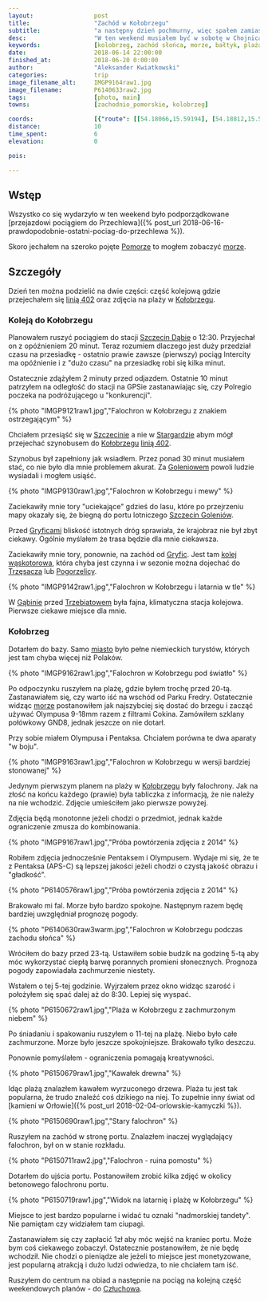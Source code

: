 ```yaml
---
layout:                 post
title:                  "Zachód w Kołobrzegu"
subtitle:               "a następny dzień pochmurny, więc spałem zamiast isć robić zdjęcia na wschód słońca"
desc:                   "W ten weekend musiałem być w sobotę w Chojnicach. Analizując opcję transportu postanowiłem, że warto by było przy okazji spróbować poćwiczyć nad morzem zdjęcia zachodu i wschodu słońca. Przy okazji mogłem przejechać się linią kolejową 402 ze Szczecina do Kołobrzegu."
keywords:               [kolobrzeg, zachód słońca, morze, bałtyk, plaża, falochron]
date:                   2018-06-14 22:00:00
finished_at:            2018-06-20 0:00:00
author:                 "Aleksander Kwiatkowski"
categories:             trip
image_filename_alt:     IMGP9164raw1.jpg
image_filename:         P6140633raw2.jpg
tags:                   [photo, main]
towns:                  [zachodnio_pomorskie, kolobrzeg]

coords:                 [{"route": [[54.18066,15.59194], [54.18812,15.59186], [54.18671,15.57306], [54.18716,15.55362], [54.18493,15.55418]], "type": "hike"}]
distance:               10
time_spent:             6
elevation:              0

pois:

---
```


[wiki-pomorze]: https://pl.wikipedia.org/wiki/Pomorze
[wiki-baltyk]: https://pl.wikipedia.org/wiki/Morze_Bałtyckie
[wiki-szczecin-dabie]: https://pl.wikipedia.org/wiki/Szczecin_Dąbie
[wiki-szczecin]: https://pl.wikipedia.org/wiki/Szczecin
[wiki-kolobrzeg]: https://pl.wikipedia.org/wiki/Kołobrzeg
[wiki-goleniow]: https://pl.wikipedia.org/wiki/Goleniów
[wiki-gryfice]: https://pl.wikipedia.org/wiki/Gryfice
[wiki-trzesacz]: https://pl.wikipedia.org/wiki/Trzęsacz_(powiat_gryficki)
[wiki-pogorzelica]: https://pl.wikipedia.org/wiki/Pogorzelica_(gmina_Rewal)
[wiki-gabin]: https://pl.wikipedia.org/wiki/Gąbin_(województwo_zachodniopomorskie)
[wiki-trzebiatow]: https://pl.wikipedia.org/wiki/Trzebiatów
[wiki-kolobrzeg]: https://pl.wikipedia.org/wiki/Kołobrzeg
[wiki-czluchow]: https://pl.wikipedia.org/wiki/Człuchów
[wiki-stargard]: https://pl.wikipedia.org/wiki/Stargard
[wiki-linia-402]: https://pl.wikipedia.org/wiki/Linia_kolejowa_nr_402
[wiki-szczecin-lotnisko]: https://pl.wikipedia.org/wiki/Port_lotniczy_Szczecin-Goleniów
[wiki-gryficka-waskotorowa]: https://pl.wikipedia.org/wiki/Gryficka_Kolej_Wąskotorowa

## Wstęp

Wszystko co się wydarzyło w ten weekend było podporządkowane
[przejazdowi pociągiem do Przechlewa]({% post_url 2018-06-16-prawdopodobnie-ostatni-pociag-do-przechlewa %}).

Skoro jechałem na szeroko pojęte [Pomorze][wiki-pomorze] to mogłem zobaczyć
[morze][wiki-baltyk].

## Szczegóły

Dzień ten można podzielić na dwie części: część kolejową
gdzie przejechałem się [linią 402][wiki-linia-402] oraz
zdjęcia na plaży w [Kołobrzegu][wiki-kolobrzeg].

### Koleją do Kołobrzegu

Planowałem ruszyć pociągiem do stacji [Szczecin Dąbie][wiki-szczecin-dabie]
o 12:30. Przyjechał on z opóźnieniem 20 minut.
Teraz rozumiem dlaczego jest duży przedział czasu
na przesiadkę - ostatnio prawie
zawsze (pierwszy) pociąg Intercity ma opóźnienie i z "dużo czasu"
na przesiadkę robi się kilka minut.

Ostatecznie zdążyłem 2 minuty przed odjazdem. Ostatnie 10 minut
patrzyłem na odległość do stacji na GPSie zastanawiając się,
czy Polregio poczeka na podróżującego u "konkurencji".

{% photo "IMGP9121raw1.jpg","Falochron w Kołobrzegu z znakiem ostrzegającym" %}

Chciałem przesiąść się w [Szczecinie][wiki-szczecin]
a nie w [Stargardzie][wiki-stargard] abym mógł
przejechać szynobusem do [Kołobrzegu][wiki-kolobrzeg]
[linią 402][wiki-linia-402].

Szynobus był zapełniony jak wsiadłem.
Przez ponad 30 minut musiałem stać, co nie było
dla mnie problemem akurat. Za [Goleniowem][wiki-goleniow]
powoli ludzie wysiadali i mogłem usiąść.

{% photo "IMGP9130raw1.jpg","Falochron w Kołobrzegu i mewy" %}

Zaciekawiły mnie tory "uciekające" gdzieś do lasu, które po przejrzeniu
mapy okazały się, że biegną do portu lotniczego
[Szczecin Goleniów][wiki-szczecin-lotnisko].

Przed [Gryficami][wiki-gryfice] bliskość istotnych dróg
sprawiała, że krajobraz nie był zbyt ciekawy. Ogólnie myślałem że
trasa będzie dla mnie ciekawsza.

Zaciekawiły mnie tory, ponownie, na zachód od [Gryfic][wiki-gryfice].
Jest tam [kolej wąskotorowa][wiki-gryficka-waskotorowa], która chyba jest
czynna i w sezonie można dojechać do
[Trzęsacza][wiki-trzesacz] lub [Pogorzelicy][wiki-pogorzelica].

{% photo "IMGP9142raw1.jpg","Falochron w Kołobrzegu i latarnia w tle" %}

W [Gąbinie][wiki-gabin] przed [Trzebiatowem][wiki-trzebiatow]
była fajna, klimatyczna stacja kolejowa. Pierwsze ciekawe miejsce
dla mnie.

### Kołobrzeg

Dotarłem do bazy. Samo [miasto][wiki-kolobrzeg] było pełne niemieckich
turystów, których jest tam chyba więcej niż Polaków.

{% photo "IMGP9162raw1.jpg","Falochron w Kołobrzegu pod światło" %}

Po odpoczynku ruszyłem na plażę, gdzie byłem trochę przed 20-tą.
Zastanawiałem się, czy warto iść na wschód od Parku Fredry.
Ostatecznie widząc [morze][wiki-baltyk] postanowiłem jak najszybciej się
dostać do brzegu i zacząć używać Olympusa 9-18mm razem z filtrami
Cokina. Zamówiłem szklany połówkowy GND8, jednak jeszcze on nie
dotarł.

Przy sobie miałem Olympusa i Pentaksa. Chciałem porówna te
dwa aparaty "w boju".

{% photo "IMGP9163raw1.jpg","Falochron w Kołobrzegu w wersji bardziej stonowanej" %}

Jedynym pierwszym planem na plaży w [Kołobrzegu][wiki-kolobrzeg] były falochrony.
Jak na złość na końcu każdego (prawie) była tabliczka z informacją, że nie
należy na nie wchodzić. Zdjęcie umieściłem jako pierwsze powyżej.

Zdjęcia będą monotonne jeżeli chodzi o przedmiot, jednak każde ograniczenie
zmusza do kombinowania.

{% photo "IMGP9167raw1.jpg","Próba powtórzenia zdjęcia z 2014" %}

Robiłem zdjęcia jednocześnie Pentaksem i Olympusem. Wydaje mi się, że
te z Pentaksa (APS-C) są lepszej jakości jeżeli chodzi o czystą jakość obrazu i
"gładkość".

{% photo "P6140576raw1.jpg","Próba powtórzenia zdjęcia z 2014" %}

Brakowało mi fal. Morze było bardzo spokojne. Następnym razem będę
bardziej uwzględniał prognozę pogody.

{% photo "P6140630raw3warm.jpg","Falochron w Kołobrzegu podczas zachodu słońca" %}

Wróciłem do bazy przed 23-tą.
Ustawiłem sobie budzik na godzinę 5-tą aby móc wykorzystać ciepłą barwę
porannych promieni słonecznych. Prognoza pogody zapowiadała zachmurzenie
niestety.

Wstałem o tej 5-tej godzinie.
Wyjrzałem przez okno widząc szarość i położyłem się spać dalej aż
do 8:30. Lepiej się wyspać.

{% photo "P6150672raw1.jpg","Plaża w Kołobrzegu z zachmurzonym niebem" %}

Po śniadaniu i spakowaniu ruszyłem o 11-tej na plażę. Niebo było całe
zachmurzone. Morze było jeszcze spokojniejsze. Brakowało tylko deszczu.

Ponownie pomyślałem - ograniczenia pomagają kreatywności.

{% photo "P6150679raw1.jpg","Kawałek drewna" %}

Idąc plażą znalazłem kawałem wyrzuconego drzewa. Plaża tu jest tak popularna,
że trudo znaleźć coś dzikiego na niej. To zupełnie inny świat
od [kamieni w Orłowie]({% post_url 2018-02-04-orlowskie-kamyczki %}).

{% photo "P6150690raw1.jpg","Stary falochron" %}

Ruszyłem na zachód w stronę portu. Znalazłem inaczej wyglądający
falochron, był on w stanie rozkładu.

{% photo "P6150711raw2.jpg","Falochron - ruina pomostu" %}

Dotarłem do ujścia portu. Postanowiłem zrobić kilka zdjęć w okolicy
betonowego falochronu portu.

{% photo "P6150719raw1.jpg","Widok na latarnię i plażę w Kołobrzegu" %}

Miejsce to jest bardzo popularne i widać tu oznaki "nadmorskiej tandety".
Nie pamiętam czy widziałem tam ciupagi.

Zastanawiałem się czy zapłacić 1zł aby móc wejść na kraniec portu.
Może bym coś ciekawego zobaczył. Ostatecznie postanowiłem, że nie będę
wchodził.
Nie chodzi o pieniądze ale jeżeli to miejsce jest monetyzowane, jest
popularną atrakcją i dużo ludzi odwiedza, to nie chciałem tam iść.

Ruszyłem do centrum na obiad a następnie na pociąg na kolejną część
weekendowych planów - do [Człuchowa][wiki-czluchow].
